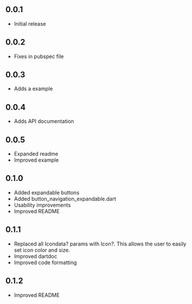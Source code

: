 ## 0.0.1
* Initial release

## 0.0.2
* Fixes in pubspec file

## 0.0.3
* Adds a example

## 0.0.4
* Adds API documentation

## 0.0.5
* Expanded readme
* Improved example

## 0.1.0
* Added expandable buttons
* Added button_navigation_expandable.dart
* Usability improvements
* Improved README

## 0.1.1
* Replaced all Icondata? params with Icon?. This allows the user to easily set icon color and size.
* Improved dartdoc
* Improved code formatting

## 0.1.2
* Improved README
